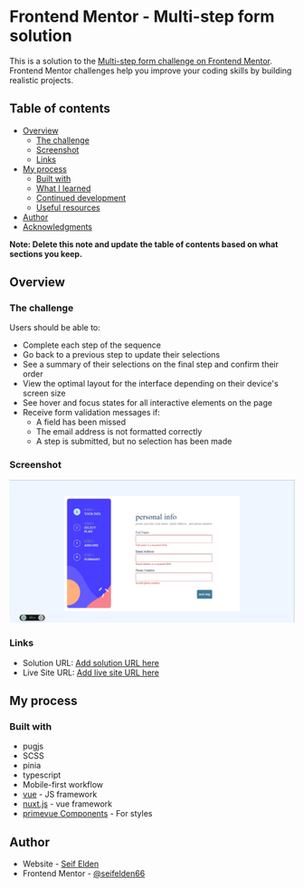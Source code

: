 # Frontend Mentor - Multi-step form solution

This is a solution to the [Multi-step form challenge on Frontend Mentor](https://www.frontendmentor.io/challenges/multistep-form-YVAnSdqQBJ). Frontend Mentor challenges help you improve your coding skills by building realistic projects. 

## Table of contents

- [Overview](#overview)
  - [The challenge](#the-challenge)
  - [Screenshot](#screenshot)
  - [Links](#links)
- [My process](#my-process)
  - [Built with](#built-with)
  - [What I learned](#what-i-learned)
  - [Continued development](#continued-development)
  - [Useful resources](#useful-resources)
- [Author](#author)
- [Acknowledgments](#acknowledgments)

**Note: Delete this note and update the table of contents based on what sections you keep.**

## Overview

### The challenge

Users should be able to:

- Complete each step of the sequence
- Go back to a previous step to update their selections
- See a summary of their selections on the final step and confirm their order
- View the optimal layout for the interface depending on their device's screen size
- See hover and focus states for all interactive elements on the page
- Receive form validation messages if:
  - A field has been missed
  - The email address is not formatted correctly
  - A step is submitted, but no selection has been made

### Screenshot

![](./public/screenshot.jpeg)


### Links

- Solution URL: [Add solution URL here](https://github.com/seifelden66/multistep-form)
- Live Site URL: [Add live site URL here](https://effulgent-rugelach-6e2d19.netlify.app/)

## My process

### Built with

- pugjs
- SCSS 
- pinia
- typescript
- Mobile-first workflow
- [vue](https://vuejs.org/) - JS framework
- [nuxt.js](https://nuxt.com/) - vue framework
- [primevue Components](https://primevue.org/) - For styles



## Author

- Website - [Seif Elden](seif-elden.netlify.app)
- Frontend Mentor - [@seifelden66](https://www.frontendmentor.io/profile/seifelden66)


